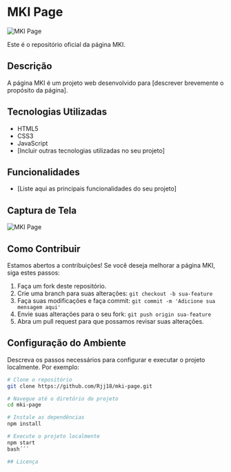 # MKI Page

![MKI Page](docs/images/mki-page-screenshot.png)

Este é o repositório oficial da página MKI.

## Descrição

A página MKI é um projeto web desenvolvido para [descrever brevemente o propósito da página].

## Tecnologias Utilizadas

- HTML5
- CSS3
- JavaScript
- [Incluir outras tecnologias utilizadas no seu projeto]

## Funcionalidades

- [Liste aqui as principais funcionalidades do seu projeto]

## Captura de Tela

![MKI Page](docs/images/mki-page-screenshot.png)

## Como Contribuir

Estamos abertos a contribuições! Se você deseja melhorar a página MKI, siga estes passos:

1. Faça um fork deste repositório.
2. Crie uma branch para suas alterações: `git checkout -b sua-feature`
3. Faça suas modificações e faça commit: `git commit -m 'Adicione sua mensagem aqui'`
4. Envie suas alterações para o seu fork: `git push origin sua-feature`
5. Abra um pull request para que possamos revisar suas alterações.

## Configuração do Ambiente

Descreva os passos necessários para configurar e executar o projeto localmente. Por exemplo:

```bash
# Clone o repositório
git clone https://github.com/Rjj18/mki-page.git

# Navegue até o diretório do projeto
cd mki-page

# Instale as dependências
npm install

# Execute o projeto localmente
npm start
bash´´´

## Licença

